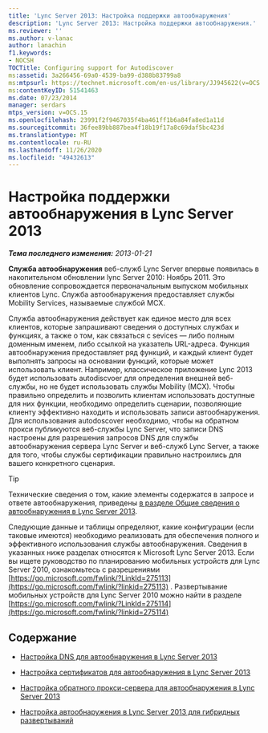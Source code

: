 ```yaml
---
title: 'Lync Server 2013: Настройка поддержки автообнаружения'
description: 'Lync Server 2013: Настройка поддержки автообнаружения.'
ms.reviewer: ''
ms.author: v-lanac
author: lanachin
f1.keywords:
- NOCSH
TOCTitle: Configuring support for Autodiscover
ms:assetid: 3a266456-69a0-4539-ba99-d388b83799a8
ms:mtpsurl: https://technet.microsoft.com/en-us/library/JJ945622(v=OCS.15)
ms:contentKeyID: 51541463
ms.date: 07/23/2014
manager: serdars
mtps_version: v=OCS.15
ms.openlocfilehash: 23991f2f9467035f4ba461ff1b6a84fa8ed1a11d
ms.sourcegitcommit: 36fee89bb887bea4f18b19f17a8c69daf5bc423d
ms.translationtype: MT
ms.contentlocale: ru-RU
ms.lasthandoff: 11/26/2020
ms.locfileid: "49432613"
---
```

# <a name="configuring-support-for-autodiscover-in-lync-server-2013"></a>Настройка поддержки автообнаружения в Lync Server 2013

<div data-xmlns="http://www.w3.org/1999/xhtml">

<div class="topic" data-xmlns="http://www.w3.org/1999/xhtml" data-msxsl="urn:schemas-microsoft-com:xslt" data-cs="https://msdn.microsoft.com/">

<div data-asp="https://msdn2.microsoft.com/asp">



</div>

<div id="mainSection">

<div id="mainBody">

<span> </span>

_**Тема последнего изменения:** 2013-01-21_

**Служба автообнаружения** веб-служб Lync Server впервые появилась в накопительном обновлении lync Server 2010: Ноябрь 2011. Это обновление сопровождается первоначальным выпуском мобильных клиентов Lync. Служба автообнаружения предоставляет службы Mobility Services, называемые службой MCX.

Служба автообнаружения действует как единое место для всех клиентов, которые запрашивают сведения о доступных службах и функциях, а также о том, как связаться с sevices — либо полным доменным именем, либо ссылкой на указатель URL-адреса. Функция автообнаружения предоставляет ряд функций, и каждый клиент будет выполнять запросы на основании функций, которые может использовать клиент. Например, классическое приложение Lync 2013 будет использовать autodiscvoer для определения внешней веб-службы, но не будет использовать службы Mobility (MCX). Чтобы правильно определить и позволить клиентам использовать доступные для них функции, необходимо определить сценарии, позволяющие клиенту эффективно находить и использовать записи автообнаружения. Для использования autodoscover необходимо, чтобы на обратном прокси публикуются веб-службы Lync Server, что записи DNS настроены для разрешения запросов DNS для службы автообнаружения сервера Lync Server и веб-служб Lync Server, а также для того, чтобы службы сертификации правильно настроились для вашего конкретного сценария.

<div>


> [!TIP]  
> Технические сведения о том, какие элементы содержатся в запросе и ответе автообнаружения, приведены <A href="lync-server-2013-understanding-autodiscover.md">в разделе Общие сведения о автообнаружения в Lync Server 2013</A>.



</div>

Следующие данные и таблицы определяют, какие конфигурации (если таковые имеются) необходимо реализовать для обеспечения полного и эффективного использования службы автообнаружения. Сведения в указанных ниже разделах относятся к Microsoft Lync Server 2013. Если вы ищете руководство по планированию мобильных устройств для Lync Server 2010, ознакомьтесь с разрешениями [https://go.microsoft.com/fwlink/?LinkId=275113](https://go.microsoft.com/fwlink/?linkid=275113) . Развертывание мобильных устройств для Lync Server 2010 можно найти в разделе [https://go.microsoft.com/fwlink/?LinkId=275114](https://go.microsoft.com/fwlink/?linkid=275114)

<div>

## <a name="in-this-section"></a>Содержание

  - [Настройка DNS для автообнаружения в Lync Server 2013](lync-server-2013-configuring-dns-for-autodiscover.md)

  - [Настройка сертификатов для автообнаружения в Lync Server 2013](lync-server-2013-configuring-certificates-for-autodiscover.md)

  - [Настройка обратного прокси-сервера для автообнаружения в Lync Server 2013](lync-server-2013-configuring-a-reverse-proxy-for-autodiscover.md)

  - [Настройка автообнаружения в Lync Server 2013 для гибридных развертываний](lync-server-2013-configuring-autodiscover-for-hybrid-deployments.md)

</div>

</div>

<span> </span>

</div>

</div>

</div>

